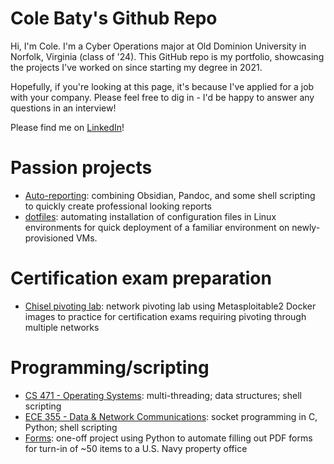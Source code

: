 # Cole Baty's Github Repo

Hi, I'm Cole.  I'm a Cyber Operations major at Old Dominion University in
Norfolk, Virginia (class of '24). This GitHub repo is my portfolio, showcasing
the projects I've worked on since starting my degree in 2021.

Hopefully, if you're looking at this page, it's because I've applied for a job
with your company.  Please feel free to dig in - I'd be happy to answer any
questions in an interview! 

Please find me on [LinkedIn](https://www.linkedin.com/in/cole-baty/)!


# Passion projects
*  [Auto-reporting](https://github.com/colebaty/auto-reporting): combining
   Obsidian, Pandoc, and some shell scripting to quickly create professional
   looking reports
*  [dotfiles](https://github.com/colebaty/dotfiles): automating installation of
   configuration files in Linux environments for quick deployment of a familiar
   environment on newly-provisioned VMs.

# Certification exam preparation

*  [Chisel pivoting lab](https://github.com/colebaty/chisel): network pivoting
   lab using Metasploitable2 Docker images to practice for certification exams
   requiring pivoting through multiple networks

# Programming/scripting

*  [CS 471 - Operating Systems](http://github.com/colebaty/cs471):
   multi-threading; data structures; shell scripting
*  [ECE 355 - Data & Network
   Communications](http://github.com/colebaty/ece355): socket programming in C,
   Python; shell scripting
*  [Forms](http://github.com/colebaty/forms): one-off project using Python to
   automate filling out PDF forms for turn-in of ~50 items to a U.S. Navy
   property office


